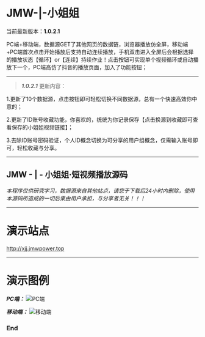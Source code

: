 # JMW-|-小姐姐

当前最新版本：**1.0.2.1**

PC端+移动端，数据源GET了其他网页的数据链，浏览器播放仿全屏，移动端+PC端首次点击开始播放后支持自动连续播放，手机双击进入全屏后会根据选择的播放状态【循环】or【连续】持续作业！点击按钮可实现单个视频循环或自动播放下一个，PC端高仿了抖音的播放页面，加入了功能按钮；

------------

> ***1.0.2.1*** 更新内容：

1.更新了10个数据源，点击按钮即可轻松切换不同数据源，总有一个快速高效你中意的；

2.更新了ID账号收藏功能，你喜欢的，统统为你记录保存【点击换源到收藏即可查看保存的小姐姐视频链接】；

3.去除ID账号密码验证，个人ID概念切换为可分享的用户组概念，仅需输入账号即可，轻松收藏与分享。

------------

## JMW - | - 小姐姐·短视频播放源码

*本程序仅供研究学习，数据源来自其他站点，请您于下载后24小时内删除，使用本源码所造成的一切后果由用户承担，与分享者无关！！！*

------------

# 演示站点
<http://xjj.jmwpower.top>

------------

# 演示图例

***PC端：***
![PC端](https://ftp.bmp.ovh/imgs/2020/06/a9ad98cf11fcf815.png "PC端")

***移动端：***
![移动端](https://ftp.bmp.ovh/imgs/2020/06/e6b0848986829db1.jpg "移动端")

### End
